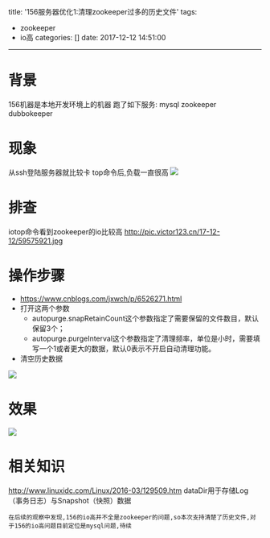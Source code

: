 title: '156服务器优化1:清理zookeeper过多的历史文件'
tags:
  - zookeeper
  - io高
categories: []
date: 2017-12-12 14:51:00
---
# 背景
156机器是本地开发环境上的机器
跑了如下服务:
mysql
zookeeper
dubbokeeper

# 现象
从ssh登陆服务器就比较卡
top命令后,负载一直很高
<img src="http://pic.victor123.cn/17-12-12/5122868.jpg">

# 排查
iotop命令看到zookeeper的io比较高
http://pic.victor123.cn/17-12-12/59575921.jpg

# 操作步骤
- https://www.cnblogs.com/jxwch/p/6526271.html
- 打开这两个参数
    - autopurge.snapRetainCount这个参数指定了需要保留的文件数目，默认保留3个；
    - autopurge.purgeInterval这个参数指定了清理频率，单位是小时，需要填写一个1或者更大的数据，默认0表示不开启自动清理功能。
- 清空历史数据
<img src="http://pic.victor123.cn/17-12-12/1580197.jpg">

# 效果
<img src="http://pic.victor123.cn/17-12-12/29291132.jpg">

# 相关知识
http://www.linuxidc.com/Linux/2016-03/129509.htm
dataDir用于存储Log（事务日志）与Snapshot（快照）数据


```
在后续的观察中发现,156的io高并不全是zookeeper的问题,so本次支持清楚了历史文件,对于156的io高问题目前定位是mysql问题,待续
```




